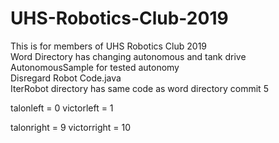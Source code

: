 # UHS-Robotics-Club-2019
This is for members of UHS Robotics Club 2019<br>
Word Directory has changing autonomous and tank drive<br>
AutonomousSample for tested autonomy<br>
Disregard Robot Code.java<br>
IterRobot directory has same code as word directory commit 5

talonleft = 0
victorleft = 1

talonright = 9
victorright = 10

